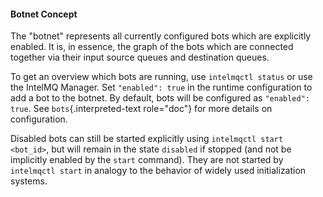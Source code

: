 <!-- comment
   SPDX-FileCopyrightText: 2015-2023 Sebastian Wagner, Filip Pokorný
   SPDX-License-Identifier: AGPL-3.0-or-later
-->


#### Botnet Concept

The \"botnet\" represents all currently configured bots which are explicitly enabled. It is, in essence, the graph of
the bots which are connected together via their input source queues and destination queues.

To get an overview which bots are running, use `intelmqctl status` or use the IntelMQ Manager. Set `"enabled": true` in
the runtime configuration to add a bot to the botnet. By default, bots will be configured as `"enabled": true`.
See `bots`{.interpreted-text role="doc"} for more details on configuration.

Disabled bots can still be started explicitly using
`intelmqctl start <bot_id>`, but will remain in the state `disabled` if stopped (and not be implicitly enabled by
the `start` command). They are not started by `intelmqctl start` in analogy to the behavior of widely used
initialization systems.
